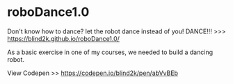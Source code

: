 # roboDance1.0
Don't know how to dance? let the robot dance instead of you!
DANCE!!! >>> https://blind2k.github.io/roboDance1.0/

As a basic exercise in one of my courses, we needed to build a dancing robot.

View Codepen >>
https://codepen.io/blind2k/pen/abVvBEb
